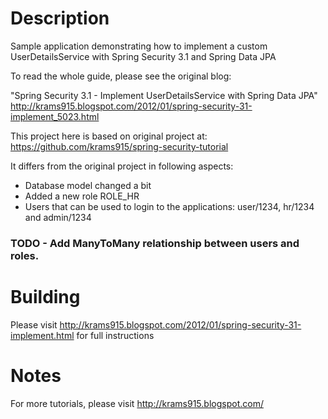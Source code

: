 Description
===========
Sample application demonstrating how to implement a custom UserDetailsService with Spring Security 3.1 and Spring Data JPA

To read the whole guide, please see the original blog:

"Spring Security 3.1 - Implement UserDetailsService with Spring Data JPA"
http://krams915.blogspot.com/2012/01/spring-security-31-implement_5023.html

This project here is based on original project at: https://github.com/krams915/spring-security-tutorial

It differs from the original project in following aspects:
- Database model changed a bit
- Added a new role ROLE_HR
- Users that can be used to login to the applications: user/1234, hr/1234 and admin/1234

### TODO - Add ManyToMany relationship between users and roles.

Building
========
Please visit http://krams915.blogspot.com/2012/01/spring-security-31-implement.html for full instructions


Notes
=====
For more tutorials, please visit http://krams915.blogspot.com/
